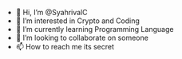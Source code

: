 - 👋 Hi, I’m @SyahrivalC
- 👀 I’m interested in Crypto and Coding
- 🌱 I’m currently learning Programming Language
- 💞️ I’m looking to collaborate on someone
- 📫 How to reach me its secret

<!---
SyahrivalC/SyahrivalC is a ✨ special ✨ repository because its `README.md` (this file) appears on your GitHub profile.
You can click the Preview link to take a look at your changes.
--->
